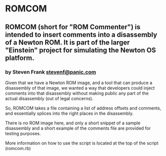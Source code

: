 # ROMCOM

## ROMCOM (short for "ROM Commenter") is intended to insert comments into a disassembly of a Newton ROM.  It is part of the larger "Einstein" project for simulating the Newton OS platform.

### by Steven Frank <stevenf@panic.com>

Given that we have a Newton ROM image, and a tool that can produce a disassembly of that image, we wanted a way that developers could inject comments into that disassembly without making public any part of the actual disassembly (out of legal concerns).

So, ROMCOM takes a file containing a list of address offsets and comments, and essentially splices into the right places in the disassembly.

There is no ROM image here, and only a short snippet of a sample disassembly and a short example of the comments file are provided for testing purposes.

More information on how to use the script is located at the top of the script (romcom.rb)


